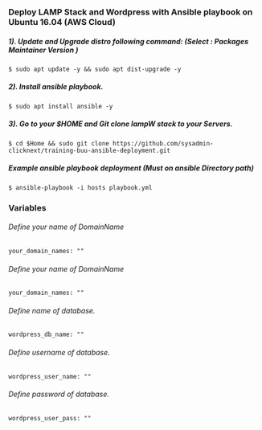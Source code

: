 ### Deploy LAMP Stack and Wordpress with Ansible playbook on Ubuntu 16.04 (AWS Cloud)

##### 1). Update and Upgrade distro following command: (Select : Packages Maintainer Version )
```
$ sudo apt update -y && sudo apt dist-upgrade -y
```
##### 2). Install ansible playbook.
```
$ sudo apt install ansible -y
```
##### 3). Go to your $HOME and Git clone lampW stack to your Servers.
```
$ cd $Home && sudo git clone https://github.com/sysadmin-clicknext/training-buu-ansible-deployment.git
```
##### Example ansible playbook deployment (Must on ansible Directory path)
```
$ ansible-playbook -i hosts playbook.yml
```

### Variables

###### Define your name of DomainName
```
your_domain_names: ""
```
###### Define your name of DomainName
```
your_domain_names: ""
```
###### Define name of database.
```
wordpress_db_name: ""
```
###### Define username of database.
```
wordpress_user_name: ""
```
###### Define password of database.
```
wordpress_user_pass: ""
```